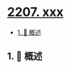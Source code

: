 # [2207. xxx](https://github.com/Tdahuyou/TNotes.leetcode/tree/main/notes/2207.%20xxx)

<!-- region:toc -->

- [1. 📝 概述](#1--概述)

<!-- endregion:toc -->

## 1. 📝 概述
